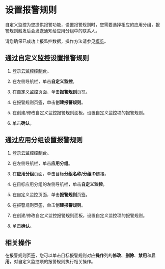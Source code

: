 # 设置报警规则

自定义监控为您提供报警功能，设置报警规则时，您需要选择相应的应用分组，报警规则触发后会发送通知给应用分组中的联系人。

请您确保已成功上报监控数据，操作方法请参见[概览](/cn.zh-CN/自定义监控/上报监控数据/概览.md)。

## 通过自定义监控设置报警规则

1.  登录[云监控控制台](https://cloudmonitor.console.aliyun.com)。

2.  在左侧导航栏，单击**自定义监控**。

3.  在自定义监控页面，单击**报警规则**页签。

4.  在报警规则页签，单击**创建报警规则**。

5.  在创建/修改自定义监控报警规则面板，设置自定义监控项的报警规则。

6.  单击**确认**。


## 通过应用分组设置报警规则

1.  登录[云监控控制台](https://cloudmonitor.console.aliyun.com)。

2.  在左侧导航栏，单击**应用分组**。

3.  在**应用分组**页面，单击目标**分组名称/分组ID**链接。

4.  在目标应用分组的左侧导航栏，单击**自定义监控**。

5.  在自定义监控页面，单击**报警规则**页签。

6.  在报警规则页签，单击**创建报警规则**。

7.  在创建/修改自定义监控报警规则面板，设置自定义监控项的报警规则。

8.  单击**确认**。


## 相关操作

在报警规则页签，您可以单击目标报警规则对应**操作**列的**修改**、**删除**、**禁用**和**启用**，对自定义监控项的报警规则执行相关操作。

